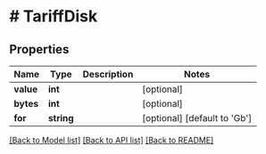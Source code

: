 # # TariffDisk

## Properties

Name | Type | Description | Notes
------------ | ------------- | ------------- | -------------
**value** | **int** |  | [optional]
**bytes** | **int** |  | [optional]
**for** | **string** |  | [optional] [default to 'Gb']

[[Back to Model list]](../../README.md#models) [[Back to API list]](../../README.md#endpoints) [[Back to README]](../../README.md)
